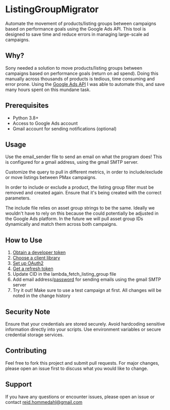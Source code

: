 # ListingGroupMigrator
Automate the movement of products/listing groups between campaigns based on performance goals using the Google Ads API. This tool is designed to save time and reduce errors in managing large-scale ad campaigns.

## Why?
Sony needed a solution to move products/listing groups between campaigns based on performance goals (return on ad spend). Doing this manually across thousands of products is tedious, time consuming and error prone. Using the [Google Ads API](https://github.com/googleads/google-ads-python) I was able to automate this, and save many hours spent on this mundane task.

## Prerequisites
- Python 3.8+
- Access to Google Ads account
- Gmail account for sending notifications (optional)

## Usage
Use the email_sender file to send an email on what the program does! This is configured for a gmail address, using the gmail SMTP server. 

Customize the query to pull in different metrics, in order to include/exclude or move listings between PMax campaigns. 

In order to include or exclude a product, the listing group filter must be removed and created again. Ensure that it's being created with the correct parameters. 

The include file relies on asset group strings to be the same. Ideally we wouldn't have to rely on this because the could potentially be adjusted in the Google Ads platform. In the future we will pull asset group IDs dynamically and match them across both campaigns. 

## How to Use
1. [Obtain a developer token](https://developers.google.com/google-ads/shopping/full-automation/articles/t11#obtain_a_developer_token)
2. [Choose a client library](https://developers.google.com/google-ads/shopping/full-automation/articles/t11#choose_a_client_library)
3. [Set up OAuth2](https://developers.google.com/google-ads/shopping/full-automation/articles/t11#set_up_oauth2)
4. [Get a refresh token](https://developers.google.com/google-ads/shopping/full-automation/articles/t11#get_a_refresh_token)
5. Update CID in the lambda_fetch_listing_group file
6. Add email address/[password](https://support.google.com/mail/answer/185833?hl=en) for sending emails using the gmail SMTP server
7. Try it out! Make sure to use a test campaign at first. All changes will be noted in the change history

## Security Note
Ensure that your credentials are stored securely. Avoid hardcoding sensitive information directly into your scripts. Use environment variables or secure credential storage services.

## Contributing
Feel free to fork this project and submit pull requests. For major changes, please open an issue first to discuss what you would like to change.

## Support
If you have any questions or encounter issues, please open an issue or contact reid.hommedahl@gmail.com
